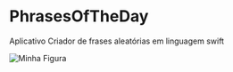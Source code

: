 # PhrasesOfTheDay
Aplicativo Criador de frases aleatórias em linguagem swift

<img src="https://github.com/jeff77araujo/PhrasesOfTheDay_iOS/blob/main/Captura%20de%20Tela%20do%20app.png" alt="Minha Figura" max-width="200px">
